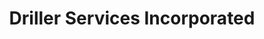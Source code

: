 ---
title: "Driller Services Incorporated"
url: /wilmington/driller-services-incorporated/
shop: trade
---